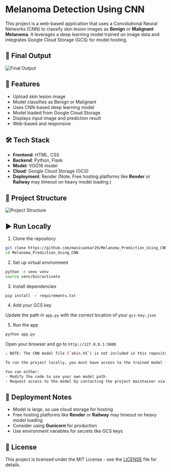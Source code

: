 # Melanoma Detection Using CNN

This project is a web-based application that uses a Convolutional Neural Networks (CNN) to classify skin lesion images as **Benign** or **Malignant Melanoma**. It leverages a deep learning model trained on image data and integrates Google Cloud Storage (GCS) for model hosting.

## 🚀 Final Output

![Final Output](https://github.com/user-attachments/assets/1329775a-671a-4a60-97be-549483757286)

## 📌 Features

- Upload skin lesion image
- Model classifies as Benign or Malignant
- Uses CNN-based deep learning model
- Model loaded from Google Cloud Storage
- Displays input image and prediction result
- Web-based and responsive

## 🛠️ Tech Stack

- **Frontend**: HTML, CSS
- **Backend**: Python, Flask
- **Model**: VGG16 model
- **Cloud**: Google Cloud Storage (GCS)
- **Deployment**: Render (Note: Free hosting platforms like **Render** or **Railway** may timeout on heavy model loading.)

## 📁 Project Structure

![Project Structure](https://github.com/user-attachments/assets/7c431b39-01d0-460d-b6e7-995fcd018cf5)

## ▶️ Run Locally

1. Clone the repository

```bash
git clone https://github.com/manisankar29/Melanoma_Prediction_Using_CNN.git
cd Melanoma_Prediction_Using_CNN
```

2. Set up virtual environment

```bash
python -m venv venv
source venv/bin/activate
```

3. Install dependencies

```bash
pip install -r requirements.txt
```

4. Add your GCS key

Update the path in `app.py` with the correct location of your `gcs-key.json`

5. Run the app

```bash
python app.py
```
Open your browser and go to `http://127.0.0.1:5000`

```bash
⚠️ NOTE: The CNN model file (`skin.h5`) is not included in this repository due to file size limitations.

To run the project locally, you must have access to the trained model file and place it in the appropriate location as expected by the app.

You can either:
- Modify the code to use your own model path.
- Request access to the model by contacting the project maintainer via 
```

## 🐳 Deployment Notes

- Model is large, so use cloud storage for hosting
- Free hosting platforms like **Render** or **Railway** may timeout on heavy model loading
- Consider using **Gunicorn** for production
- Use environment variables for secrets like GCS keys

## 📝 License

This project is licensed under the MIT License - see the [LICENSE](LICENSE) file for details.
